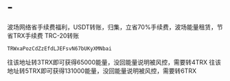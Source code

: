 # -
波场网络省手续费福利，USDT转账，归集，立省70%手续费，波场能量租赁，节省TRX手续费 TRC-20转账

```
TRWxaPozCdZzEfdLJEFsvN67bUKyXMNbai
```

往该地址转3TRX即可获得65000能量，没回能量说明被风控，需要转4TRX
往该地址转5TRX即可获得131000能量，没回能量说明被风控，需要转6TRX
